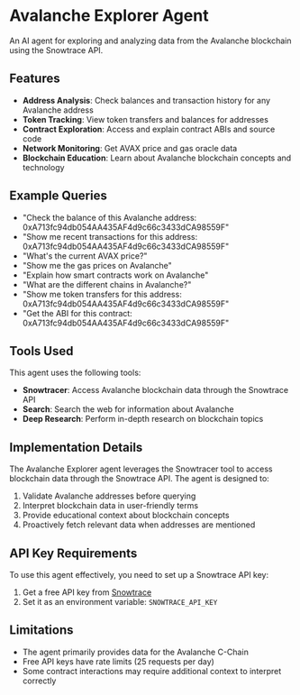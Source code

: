 # Avalanche Explorer Agent

An AI agent for exploring and analyzing data from the Avalanche blockchain using the Snowtrace API.

## Features

- **Address Analysis**: Check balances and transaction history for any Avalanche address
- **Token Tracking**: View token transfers and balances for addresses
- **Contract Exploration**: Access and explain contract ABIs and source code
- **Network Monitoring**: Get AVAX price and gas oracle data
- **Blockchain Education**: Learn about Avalanche blockchain concepts and technology

## Example Queries

- "Check the balance of this Avalanche address: 0xA713fc94db054AA435AF4d9c66c3433dCA98559F"
- "Show me recent transactions for this address: 0xA713fc94db054AA435AF4d9c66c3433dCA98559F"
- "What's the current AVAX price?"
- "Show me the gas prices on Avalanche"
- "Explain how smart contracts work on Avalanche"
- "What are the different chains in Avalanche?"
- "Show me token transfers for this address: 0xA713fc94db054AA435AF4d9c66c3433dCA98559F"
- "Get the ABI for this contract: 0xA713fc94db054AA435AF4d9c66c3433dCA98559F"

## Tools Used

This agent uses the following tools:

- **Snowtracer**: Access Avalanche blockchain data through the Snowtrace API
- **Search**: Search the web for information about Avalanche
- **Deep Research**: Perform in-depth research on blockchain topics

## Implementation Details

The Avalanche Explorer agent leverages the Snowtracer tool to access blockchain data through the Snowtrace API. The agent is designed to:

1. Validate Avalanche addresses before querying
2. Interpret blockchain data in user-friendly terms
3. Provide educational context about blockchain concepts
4. Proactively fetch relevant data when addresses are mentioned

## API Key Requirements

To use this agent effectively, you need to set up a Snowtrace API key:

1. Get a free API key from [Snowtrace](https://snowtrace.io/myapikey)
2. Set it as an environment variable: `SNOWTRACE_API_KEY`

## Limitations

- The agent primarily provides data for the Avalanche C-Chain
- Free API keys have rate limits (25 requests per day)
- Some contract interactions may require additional context to interpret correctly
